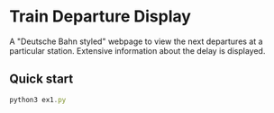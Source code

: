 # Train Departure Display
A "Deutsche Bahn styled" webpage to view the next departures at a particular station. Extensive information about the delay is displayed. 

## Quick start

```javascript
python3 ex1.py
```
